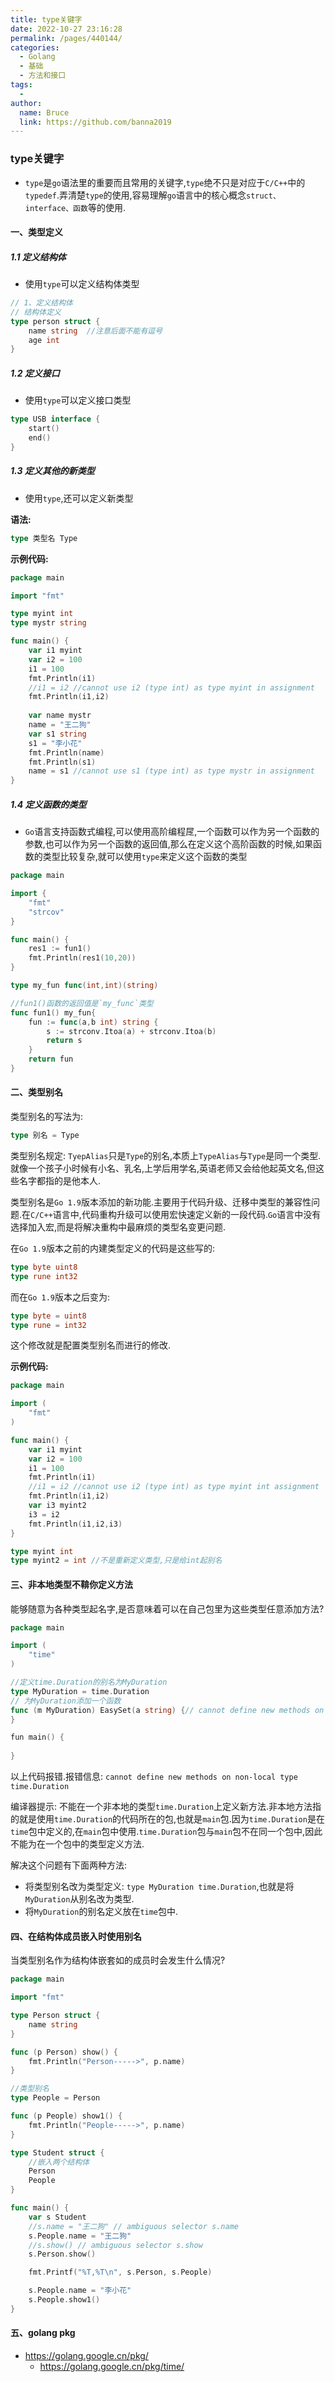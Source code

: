 ```yaml
---
title: type关键字
date: 2022-10-27 23:16:28
permalink: /pages/440144/
categories:
  - Golang
  - 基础
  - 方法和接口
tags:
  - 
author: 
  name: Bruce
  link: https://github.com/banna2019
---
```

### type关键字

- `type`是`go`语法里的重要而且常用的关键字,`type`绝不只是对应于`C/C++`中的`typedef`.弄清楚`type`的使用,容易理解`go`语言中的核心概念`struct、interface、函数`等的使用.



#### 一、类型定义

##### 1.1 定义结构体

- 使用`type`可以定义结构体类型

```go
// 1、定义结构体
// 结构体定义
type person struct {
    name string  //注意后面不能有逗号
    age int
}
```



##### 1.2 定义接口

- 使用`type`可以定义接口类型

```go
type USB interface {
    start()
    end()
}
```



##### 1.3 定义其他的新类型

- 使用`type`,还可以定义新类型

**语法:**

```go
type 类型名 Type
```



**示例代码:**

```go
package main

import "fmt"

type myint int
type mystr string

func main() {
    var i1 myint
    var i2 = 100
    i1 = 100
    fmt.Println(i1)
    //i1 = i2 //cannot use i2 (type int) as type myint in assignment
    fmt.Println(i1,i2)
    
    var name mystr
    name = "王二狗"
    var s1 string
    s1 = "李小花"
    fmt.Println(name)
    fmt.Println(s1)
    name = s1 //cannot use s1 (type int) as type mystr in assignment
}
```

 

##### 1.4 定义函数的类型

- `Go`语言支持函数式编程,可以使用高阶编程㞏,一个函数可以作为另一个函数的参数,也可以作为另一个函数的返回值,那么在定义这个高阶函数的时候,如果函数的类型比较复杂,就可以使用`type`来定义这个函数的类型

```go
package main

import {
    "fmt"
    "strcov"
}

func main() {
    res1 := fun1()
    fmt.Println(res1(10,20))
}

type my_fun func(int,int)(string)

//fun1()函数的返回值是`my_func`类型
func fun1() my_fun{
    fun := func(a,b int) string {
        s := strconv.Itoa(a) + strconv.Itoa(b)
        return s
    }
    return fun
}
```



#### 二、类型别名

类型别名的写法为:

```go
type 别名 = Type
```

类型别名规定: `TyepAlias`只是`Type`的别名,本质上`TypeAlias`与`Type`是同一个类型.就像一个孩子小时候有小名、乳名,上学后用学名,英语老师又会给他起英文名,但这些名字都指的是他本人.

类型别名是`Go 1.9`版本添加的新功能.主要用于代码升级、迁移中类型的兼容性问题.在`C/C++`语言中,代码重构升级可以使用宏快速定义新的一段代码.`Go`语言中没有选择加入宏,而是将解决重构中最麻烦的类型名变更问题.

在`Go 1.9`版本之前的内建类型定义的代码是这些写的:

```go
type byte uint8
type rune int32
```



而在`Go 1.9`版本之后变为:

```go
type byte = uint8
type rune = int32
```

这个修改就是配置类型别名而进行的修改.



**示例代码:**

```go
package main

import (
	"fmt"
)

func main() {
    var i1 myint
    var i2 = 100
    i1 = 100
    fmt.Println(i1)
    //i1 = i2 //cannot use i2 (type int) as type myint int assignment
    fmt.Println(i1,i2)
    var i3 myint2
    i3 = i2
    fmt.Println(i1,i2,i3)
}

type myint int
type myint2 = int //不是重新定义类型,只是给int起别名
```



#### 三、非本地类型不鞥你定义方法

能够随意为各种类型起名字,是否意味着可以在自己包里为这些类型任意添加方法?

```go
package main

import (
	"time"
)

//定义time.Duration的别名为MyDuration
type MyDuration = time.Duration
// 为MyDuration添加一个函数
func (m MyDuration) EasySet(a string) {// cannot define new methods on non-local type time.Duration
}

fun main() {
    
}
```

以上代码报错.报错信息: `cannot define new methods on non-local type time.Duration`

编译器提示: 不能在一个非本地的类型`time.Duration`上定义新方法.非本地方法指的就是使用`time.Duration`的代码所在的包,也就是`main`包.因为`time.Duration`是在`time`包中定义的,在`main`包中使用.`time.Duration`包与`main`包不在同一个包中,因此不能为在一个包中的类型定义方法.

解决这个问题有下面两种方法:

- 将类型别名改为类型定义: `type MyDuration time.Duration`,也就是将`MyDuration`从别名改为类型.
- 将`MyDuration`的别名定义放在`time`包中.



#### 四、在结构体成员嵌入时使用别名

当类型别名作为结构体嵌套如的成员时会发生什么情况?

```go
package main

import "fmt"

type Person struct {
	name string
}

func (p Person) show() {
	fmt.Println("Person----->", p.name)
}

//类型别名
type People = Person

func (p People) show1() {
	fmt.Println("People----->", p.name)
}

type Student struct {
	//嵌入两个结构体
	Person
	People
}

func main() {
	var s Student
	//s.name = "王二狗" // ambiguous selector s.name
	s.People.name = "王二狗"
	//s.show() // ambiguous selector s.show
	s.Person.show()

	fmt.Printf("%T,%T\n", s.Person, s.People)

	s.People.name = "李小花"
	s.People.show1()
}

```



#### 五、golang pkg

- https://golang.google.cn/pkg/
  - https://golang.google.cn/pkg/time/